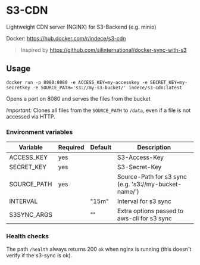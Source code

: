# S3-CDN
Lightweight CDN server (NGINX) for S3-Backend (e.g. minio)

Docker: https://hub.docker.com/r/indece/s3-cdn

> Inspired by https://github.com/silinternational/docker-sync-with-s3

## Usage
```
docker run -p 8080:8080 -e ACCESS_KEY=my-accesskey -e SECRET_KEY=my-secretkey -e SOURCE_PATH='s3://my-s3-bucket/' indece/s3-cdn:latest
```

Opens a port on 8080 and serves the files from the bucket

*Important:* Clones all files from the `SOURCE_PATH` to `/data`, even if a file is not accessed via HTTP.

### Environment variables
| Variable | Required | Default | Description |
| --- | --- | --- | --- |
| ACCESS_KEY | yes | | S3-Access-Key |
| SECRET_KEY | yes | | S3-Secret-Key |
| SOURCE_PATH | yes | | Source-Path for s3 sync (e.g. 's3://my-bucket-name/') |
| INTERVAL | | "15m" | Interval for s3 sync |
| S3SYNC_ARGS | | "" | Extra options passed to aws-cli for s3 sync |

### Health checks
The path `/health` always returns 200 `ok` when nginx is running (this doesn't verify if the s3-sync is ok).
